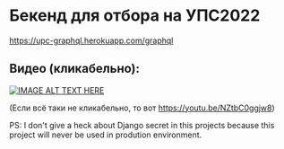 # Бекенд для отбора на УПС2022

https://upc-graphql.herokuapp.com/graphql

## Видео (кликабельно):
[![IMAGE ALT TEXT HERE](https://img.youtube.com/vi/NZtbC0ggjw8/0.jpg)](https://www.youtube.com/watch?v=NZtbC0ggjw8)

(Если всё таки не кликабельно, то вот https://youtu.be/NZtbC0ggjw8)

PS: I don't give a heck about Django secret in this projects because this project will never be used in prodution environment.
